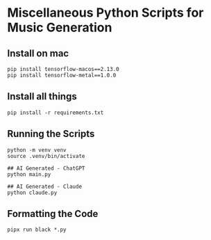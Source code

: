 # Miscellaneous Python Scripts for Music Generation

## Install on mac

```shell
pip install tensorflow-macos==2.13.0
pip install tensorflow-metal==1.0.0
```

## Install all things

```shell
pip install -r requirements.txt
```

## Running the Scripts

```shell
python -m venv venv
source .venv/bin/activate

## AI Generated - ChatGPT
python main.py

## AI Generated - Claude
python claude.py
```

## Formatting the Code

```shell
pipx run black *.py
```